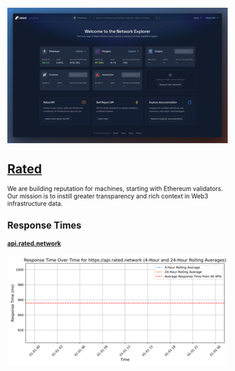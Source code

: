 [![Visit Rated](imagePreview.jpg)](https://rated.network)

# [Rated](https://rated.network)

We are building reputation for machines, starting with Ethereum validators. Our mission is to instill greater transparency and rich context in Web3 infrastructure data.

## Response Times

#### [api.rated.network](https://api.rated.network)

![api.rated.network](response-time-charts/6170692e72617465642e6e6574776f726b.svg)
